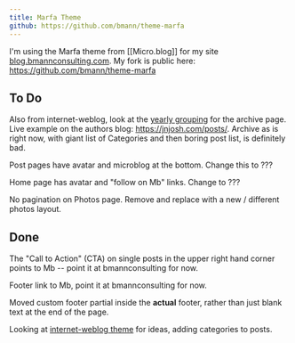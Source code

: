 ```yaml
---
title: Marfa Theme
github: https://github.com/bmann/theme-marfa
---
```


I'm using the Marfa theme from [[Micro.blog]] for my site [blog.bmannconsulting.com](https://blog.bmannconsulting.com). My fork is public here: https://github.com/bmann/theme-marfa

## To Do

Also from internet-weblog, look at the [yearly grouping](https://github.com/jnjosh/internet-weblog/blob/master/layouts/partials/yearly_grouping.html) for the archive page. Live example on the authors blog: https://jnjosh.com/posts/. Archive as is right now, with giant list of Categories and then boring post list, is definitely bad.

Post pages have avatar and microblog at the bottom. Change this to ???

Home page has avatar and "follow on Mb" links. Change to ???

No pagination on Photos page. Remove and replace with a new / different photos layout.

## Done

The "Call to Action" (CTA) on single posts in the upper right hand corner points to Mb -- point it at bmannconsulting for now.

Footer link to Mb, point it at bmannconsulting for now.

Moved custom footer partial inside the **actual** footer, rather than just blank text at the end of the page.

Looking at [internet-weblog theme](https://github.com/jnjosh/internet-weblog) for ideas, adding categories to posts.
